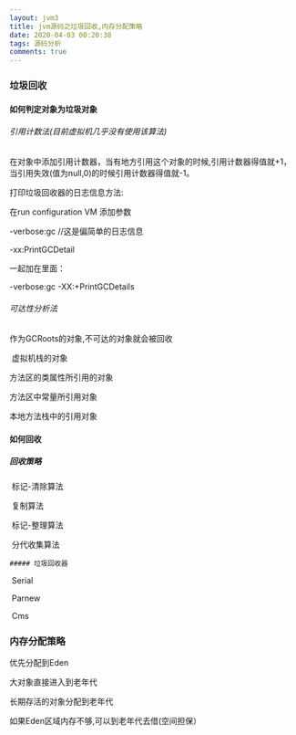 ```yaml
---
layout: jvm3
title: jvm源码之垃圾回收,内存分配策略
date: 2020-04-03 00:20:38
tags: 源码分析
comments: true
---
```


### 垃圾回收

#### 如何判定对象为垃圾对象

  ###### 引用计数法(目前虚拟机几乎没有使用该算法)

在对象中添加引用计数器，当有地方引用这个对象的时候,引用计数器得值就+1，当引用失效(值为null,0)的时候引用计数器得值就-1。

<!--more-->

打印垃圾回收器的日志信息方法:

在run configuration VM 添加参数

-verbose:gc     //这是偏简单的日志信息

-xx:PrintGCDetail

一起加在里面：

-verbose:gc -XX:+PrintGCDetails

  ###### 可达性分析法

作为GCRoots的对象,不可达的对象就会被回收

​    虚拟机栈的对象

   方法区的类属性所引用的对象

   方法区中常量所引用对象

   本地方法栈中的引用对象



#### 如何回收

   ##### 回收策略

​        标记-清除算法

​        复制算法

​        标记-整理算法

​        分代收集算法

    ##### 垃圾回收器

​        Serial

​        Parnew

​        Cms



### 内存分配策略

优先分配到Eden

大对象直接进入到老年代

长期存活的对象分配到老年代

如果Eden区域内存不够,可以到老年代去借(空间担保）